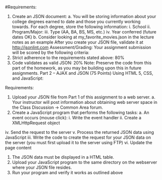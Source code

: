 #Requirements:

1. Create an JSON document:
a. You will be storing information about your college degrees earned
to date and those you currently working towards. For each degree,
store the following information:
i. School
ii. Program/Major:
iii. Type (AA, BA, BS, MS, etc.)
iv. Year conferred (future dates OK)
b. Consider looking at my_favorite_movies.json in the lecture notes as
an example
After you create your JSON file, validate it at http://jsonlint.com
Assessment/Grading:
Your assignment submission will be scored by the following criteria:
1. Strict adherence to the requirements stated above: 80%
2. Code validates as valid JSON: 20%
Note: Preserve the code from this part of the homework, as you may be building
upon this in future assignments.
Part 2 – AJAX and JSON (75 Points)
Using HTML 5, CSS, and JavaScript:

Requirements:

1. Upload your JSON file from Part 1 of this assignment to a web server.
a. Your instructor will post information about obtaining web server
space in the Class Discussion -> Common Area forum.
2. Create a JavaScript program that performs the following tasks:
a. An event occurs (mouse click):
i. Write the event handler
ii. Create a XMLHttpRequest object

iv. Send the request to the server
v. Process the returned JSON data using JavaScript
iii. Write the code to create the request for your JSON data on
the server (you must first upload it to the server using FTP)
vi. Update the page content



















1. The JSON data must be displayed in a HTML table.
3. Upload your JavaScript program to the same directory on the webserver
where your JSON file resides.
4. Run your program and verify it works as outlined above